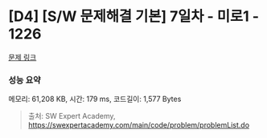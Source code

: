 # [D4] [S/W 문제해결 기본] 7일차 - 미로1 - 1226 

[문제 링크](https://swexpertacademy.com/main/code/problem/problemDetail.do?contestProbId=AV14vXUqAGMCFAYD) 

### 성능 요약

메모리: 61,208 KB, 시간: 179 ms, 코드길이: 1,577 Bytes



> 출처: SW Expert Academy, https://swexpertacademy.com/main/code/problem/problemList.do